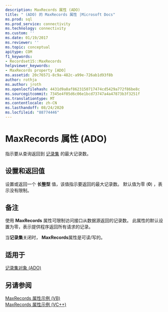 ```yaml
---
description: MaxRecords 属性 (ADO)
title: " (ADO) 的 MaxRecords 属性 |Microsoft Docs"
ms.prod: sql
ms.prod_service: connectivity
ms.technology: connectivity
ms.custom: ''
ms.date: 01/19/2017
ms.reviewer: ''
ms.topic: conceptual
apitype: COM
f1_keywords:
- Recordset15::MaxRecords
helpviewer_keywords:
- MaxRecords property [ADO]
ms.assetid: 20c76571-8c9a-482c-a99e-726ab1d93f8b
author: rothja
ms.author: jroth
ms.openlocfilehash: 4431d9a8af8623150717474cd5429a772f86be8c
ms.sourcegitcommit: 7345e4f05d6c06e1bcd73747a4a47873b3f3251f
ms.translationtype: MT
ms.contentlocale: zh-CN
ms.lasthandoff: 08/24/2020
ms.locfileid: "88774446"
---
```

# <a name="maxrecords-property-ado"></a>MaxRecords 属性 (ADO)
指示要从查询返回到 [记录集](./recordset-object-ado.md) 的最大记录数。  
  
## <a name="settings-and-return-values"></a>设置和返回值  
 设置或返回一个 **长整型** 值，该值指示要返回的最大记录数。 默认值为零 (**0**) ，表示没有限制。  
  
## <a name="remarks"></a>备注  
 使用 **MaxRecords** 属性可限制访问接口从数据源返回的记录数。 此属性的默认设置为零，表示提供程序返回所有请求的记录。  
  
 当**记录集**关闭时， **MaxRecords**属性是可读/写的。  
  
## <a name="applies-to"></a>适用于  
 [记录集对象 (ADO)](./recordset-object-ado.md)  
  
## <a name="see-also"></a>另请参阅  
 [MaxRecords 属性示例 (VB) ](./maxrecords-property-example-vb.md)   
 [MaxRecords 属性示例 (VC++)](./maxrecords-property-example-vc.md)